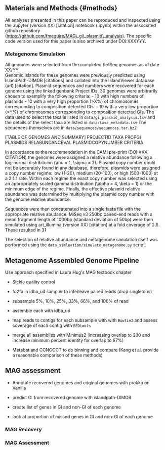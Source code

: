## Materials and Methods {#methods}

All analyses presented in this paper can be reproduced and inspected using the Jupyter (version XX) [citation] notebook (.ipynb) within the associated github repository (https://github.com/fmaguire/MAG\_gi\_plasmid\_analysis).
The specific code version used for this paper is also archived under DOI:XXXYYY.

### Metagenome Simulation

All genomes were selected from the completed RefSeq genomes as of date XX/YY.  
Genomic islands for these genomes were previously predicted using IslandPath-DIMOB [citations] and collated into the IslandViewer database (url) [citation].
Plasmid sequences and numbers were recovered for each genome using the linked genbank Project IDs.
30 genomes were arbitrarily chosen to exemplify the following criteria:
    - 10 with high numbers of plasmids
    - 10 with a very high proportion (\>X%) of chromosomes corresponding to composition detected GIs.
    - 10 with a very low proportion (\<Y%) of chromosomes corresponding to composition detected GIs.
The data used to select the taxa is listed in `data/gi_plasmid_analysis.tsv` and the details of the select taxa are listed in `data/taxa_metadata.tsv`
The sequences themselves are in `data/sequences/sequences.tar.bz2`

[TABLE OF GENOMES AND SUMMARY]
PROJECTID TAXA PROPGI PLASMIDS RELABUNDANCEVAL PLASMIDCOPYNUMBER CRITERIA 

In accordance to the recommendation in the CAMI pre-print (DOI:XXX CITATION) the genomes were assigned a relative abundance following a log-normal distribituion (\mu = 1, \sigma = 2).
Plasmid copy number could not be accurately found in any database, therefore, plasmids were assigned a copy number regime: low (1-20), medium (20-100), or high (500-1000) at a 2:1:1 rate.
Within each regime the exact copy number was selected using an appropriately scaled gamma distribution (\alpha = 4, \beta = 1) or the minimum edge of the regime.
Finally, the effective plasmid relative abundance was determined by multiplying the plasmid copy number with the genome relative abundance.

Sequences were then concatenated into a single fasta file with the appropriate relative abudance. 
MiSeq v3 250bp paired-end reads with a mean fragment length of 1000bp (standard deviation of 50bp) were then simulated using art\_illumina (version XX) [citation] at a fold coverage of 2.9.
These resulted in 31

The selection of relative abundance and metagenome simulation itself was performed using the `data_simluation/simulate_metagenome.py` script.

## Metagenome Assembled Genome Pipeline

Use approach specified in Laura Hug's MAG textbook chapter

- Sickle quality control

- fq2fa in idba\_ud sampler to interleave paired reads (drop singletons) 

- subsample 5%, 10%, 25%, 33%, 66%, and 100% of read

- assemble each with idba\_ud

- map reads to contigs for each subsample with with `Bowtie2` and assess coverage of each contig with `BEDtools`

- merge all assemblies with Minimus2 (increasing overlap to 200 and increase minimum percent identity for overlap to 97%)

- Metabat and CONCOCT to do binning and compare
 (Kang et al. provide a
reasonable comparison of these methods)

## MAG assessment

- Annotate recovered genomes and original genomes with prokka on Vanilla

- predict GI from recovered genome with islandpath-DIMOB

- create list of genes in GI and non-GI of each genome

- look at proportion of missed genes in GI and non-GI of each genome



### MAG Recovery


### MAG Assessment

